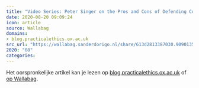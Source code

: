 ```yaml
---
title: "Video Series: Peter Singer on the Pros and Cons of Defending Controversial Views"
date: 2020-08-20 09:09:24
icon: article
source: Wallabag
domains:
- blog.practicalethics.ox.ac.uk
src_url: "https://wallabag.sanderdorigo.nl/share/613d2813387030.90901359"
2020: "08"
categories:
---
```

Het oorspronkelijke artikel kan je lezen op [blog.practicalethics.ox.ac.uk](http://blog.practicalethics.ox.ac.uk/2017/07/video-series-peter-singer-on-the-pros-and-cons-of-defending-controversial-views/) of [op Wallabag](https://wallabag.sanderdorigo.nl/share/613d2813387030.90901359). 